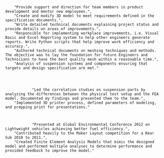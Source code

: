         "Provide support and direction for team members in product development and mentor new employees.",
        "Create and modify 3D model to meet requirements defined in the specification documents.",
        "Write detailed technical documents explaining project status and provide details on areas of improvements.",
        "Responsible for implementing workplace improvements, i.e. Visual Basic and Excel Reporting system to help other engineers generate reports. Write Python scripts that help improve work efficiency and accuracy.",
        "Authored technical documents on meshing techniques and methods. The objective was to lay the foundation for future Engineers and Technicians to have the best quality mesh within a reasonable time.",
        "Analysis of suspension systems and components ensuring that targets and design specification are met."




                "Led the correlation studies on suspension parts by analyzing the differences between the physical test setup and the FEA model. Documented my findings and presented them to the team.",
        "Implemented 3D printer process, defined parameters of modeling, and prepping print for presentations."



                "Presented at Global Environmental Conference 2012 on Lightweight vehicles achieving better fuel efficiency.",
        "Contributed heavily to the Maker Layout competition for a Rear Sub 2010 to 2011.",
        "Created Finite Element Analysis Models that mimic the designed model and performed multiple analyses to determine performance and provided feedback to improve the model."
